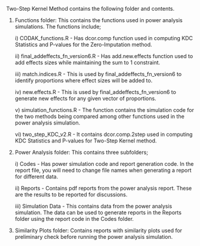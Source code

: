 Two-Step Kernel Method contains the following folder and contents.
1. Functions folder: This contains the functions used in power analysis simulations. The functions include;
   
   i) CODAK_functions.R - Has dcor.comp function used in computing KDC Statistics and P-values for the Zero-Imputation method.
   
   ii) final_addeffects_fn_version6.R - Has add.new.effects function used to add effects sizes while maintaining the sum to 1 constraint.
   
   iii)  match.indices.R - This is used by final_addeffects_fn_version6 to identify proportions where effect sizes will be added to.
   
   iv) new.effects.R - This is used by final_addeffects_fn_version6 to generate new effects for any given vector of proportions.
   
   v) simulation_functions.R - The function contains the simulation code for the two methods being compared among other functions used in the power analysis simulation.
   
   vi) two_step_KDC_v2.R - It contains dcor.comp.2step used in computing KDC Statistics and P-values for Two-Step Kernel method.
   
2. Power Analysis folder: This contains three subfolders;
   
   i) Codes - Has power simulation code and report generation code. In the report file, you will need to change file names when generating a report for different data.
   
   ii) Reports - Contains pdf reports from the power analysis report. These are the results to be reported for discussions.
   
   iii) Simulation Data - This contains data from the power analysis simulation. The data can be used to generate reports in the Reports folder using the report code in the Codes folder.
   
3. Similarity Plots folder: Contains reports with similarity plots used for preliminary check before running the power analysis simulation.
